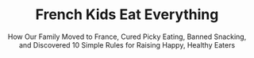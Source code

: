 ---
title: "French Kids Eat Everything"
slug: "french-kids-eat-everything"
subtitle: "How Our Family Moved to France, Cured Picky Eating, Banned Snacking, and Discovered 10 Simple Rules for Raising Happy, Healthy Eaters"
publisher: "William Morrow"
published: "2012"
asin: "006210330X"
authors: 
  - karen-le-billon
started: "2015-09-20"
start_year: "2015"
finished: "2015-09-27"
---